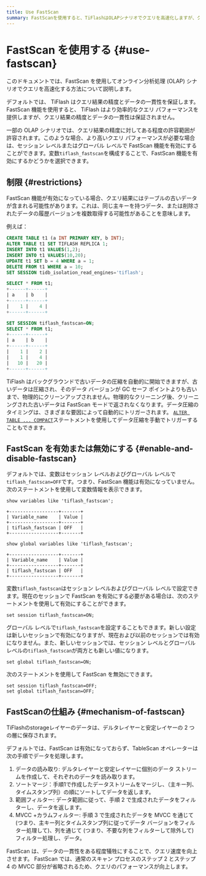 ```yaml
---
title: Use FastScan
summary: FastScanを使用すると、TiFlashはOLAPシナリオでクエリを高速化しますが、クエリ結果の精度とデータの一貫性は保証されません。古いデータが含まれる可能性があり、データの一貫性を犠牲にしてクエリ速度を向上させます。セッションまたはグローバルレベルでFastScan機能を有効にすることができます。データ圧縮のタイミングは自動的にトリガーされ、FastScanを無効または有効にする方法もあります。
---
```


# FastScan を使用する {#use-fastscan}

このドキュメントでは、FastScan を使用してオンライン分析処理 (OLAP) シナリオでクエリを高速化する方法について説明します。

デフォルトでは、 TiFlash はクエリ結果の精度とデータの一貫性を保証します。 FastScan 機能を使用すると、 TiFlash はより効率的なクエリ パフォーマンスを提供しますが、クエリ結果の精度とデータの一貫性は保証されません。

一部の OLAP シナリオでは、クエリ結果の精度に対してある程度の許容範囲が許容されます。このような場合、より高いクエリ パフォーマンスが必要な場合は、セッション レベルまたはグローバル レベルで FastScan 機能を有効にすることができます。変数`tiflash_fastscan`を構成することで、FastScan 機能を有効にするかどうかを選択できます。

## 制限 {#restrictions}

FastScan 機能が有効になっている場合、クエリ結果にはテーブルの古いデータが含まれる可能性があります。これは、同じ主キーを持つデータ、または削除されたデータの履歴バージョンを複数取得する可能性があることを意味します。

例えば：

```sql
CREATE TABLE t1 (a INT PRIMARY KEY, b INT);
ALTER TABLE t1 SET TIFLASH REPLICA 1;
INSERT INTO t1 VALUES(1,2);
INSERT INTO t1 VALUES(10,20);
UPDATE t1 SET b = 4 WHERE a = 1;
DELETE FROM t1 WHERE a = 10;
SET SESSION tidb_isolation_read_engines='tiflash';

SELECT * FROM t1;
+------+------+
| a    | b    |
+------+------+
|    1 |    4 |
+------+------+

SET SESSION tiflash_fastscan=ON;
SELECT * FROM t1;
+------+------+
| a    | b    |
+------+------+
|    1 |    2 |
|    1 |    4 |
|   10 |   20 |
+------+------+
```

TiFlash はバックグラウンドで古いデータの圧縮を自動的に開始できますが、古いデータは圧縮され、そのデータ バージョンが GC セーフ ポイントよりも古いまで、物理的にクリーンアップされません。物理的なクリーニング後、クリーニングされた古いデータは FastScan モードで返されなくなります。データ圧縮のタイミングは、さまざまな要因によって自動的にトリガーされます。 [`ALTER TABLE ... COMPACT`](/sql-statements/sql-statement-alter-table-compact.md)ステートメントを使用してデータ圧縮を手動でトリガーすることもできます。

## FastScan を有効または無効にする {#enable-and-disable-fastscan}

デフォルトでは、変数はセッション レベルおよびグローバル レベルで`tiflash_fastscan=OFF`です。つまり、FastScan 機能は有効になっていません。次のステートメントを使用して変数情報を表示できます。

    show variables like 'tiflash_fastscan';

    +------------------+-------+
    | Variable_name    | Value |
    +------------------+-------+
    | tiflash_fastscan | OFF   |
    +------------------+-------+

<!---->

    show global variables like 'tiflash_fastscan';

    +------------------+-------+
    | Variable_name    | Value |
    +------------------+-------+
    | tiflash_fastscan | OFF   |
    +------------------+-------+

変数`tiflash_fastscan`はセッション レベルおよびグローバル レベルで設定できます。現在のセッションで FastScan を有効にする必要がある場合は、次のステートメントを使用して有効にすることができます。

    set session tiflash_fastscan=ON;

グローバル レベルで`tiflash_fastscan`を設定することもできます。新しい設定は新しいセッションで有効になりますが、現在および以前のセッションでは有効になりません。また、新しいセッションでは、セッション レベルとグローバル レベルの`tiflash_fastscan`が両方とも新しい値になります。

    set global tiflash_fastscan=ON;

次のステートメントを使用して FastScan を無効にできます。

    set session tiflash_fastscan=OFF;
    set global tiflash_fastscan=OFF;

## FastScanの仕組み {#mechanism-of-fastscan}

TiFlashのstorageレイヤーのデータは、デルタレイヤーと安定レイヤーの 2 つの層に保存されます。

デフォルトでは、FastScan は有効になっておらず、TableScan オペレーターは次の手順でデータを処理します。

1.  データの読み取り: デルタレイヤーと安定レイヤーに個別のデータ ストリームを作成して、それぞれのデータを読み取ります。
2.  ソートマージ：手順1で作成したデータストリームをマージし、（主キー列、タイムスタンプ列）の順にソートしてデータを返します。
3.  範囲フィルター: データ範囲に従って、手順 2 で生成されたデータをフィルターし、データを返します。
4.  MVCC +カラムフィルター: 手順 3 で生成されたデータを MVCC を通じて (つまり、主キー列とタイムスタンプ列に従ってデータ バージョンをフィルター処理して)、列を通じて (つまり、不要な列をフィルターして除外して) フィルター処理し、データ。

FastScan は、データの一貫性をある程度犠牲にすることで、クエリ速度を向上させます。 FastScan では、通常のスキャン プロセスのステップ 2 とステップ 4 の MVCC 部分が省略されるため、クエリのパフォーマンスが向上します。
